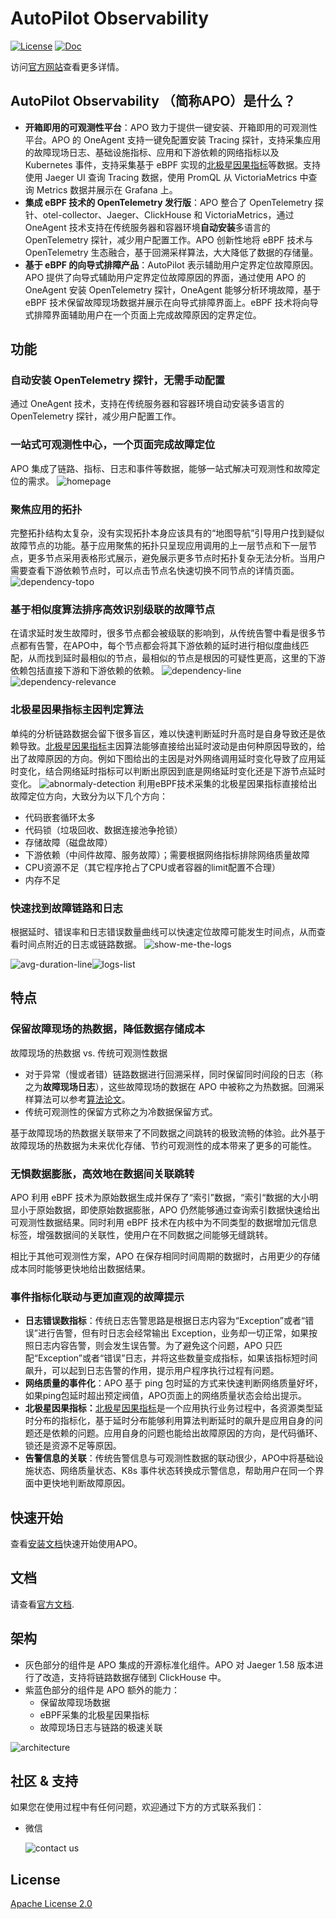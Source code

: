# AutoPilot Observability
[![License](https://img.shields.io/badge/license-Apache2.0-blue.svg)](https://github.com/CloudDetail/apo/blob/main/LICENSE)
[![Doc](https://img.shields.io/badge/docs-latest-green.svg)](https://originx.kindlingx.com/docs/APO%20%E5%90%91%E5%AF%BC%E5%BC%8F%E5%8F%AF%E8%A7%82%E6%B5%8B%E6%80%A7%E4%B8%AD%E5%BF%83/%E4%BA%A7%E5%93%81%E4%BB%8B%E7%BB%8D) 

访问[官方网站](https://apo.kindlingx.com)查看更多详情。
## AutoPilot Observability （简称APO）是什么？
- **开箱即用的可观测性平台**：APO 致力于提供一键安装、开箱即用的可观测性平台。APO 的 OneAgent 支持一键免配置安装 Tracing 探针，支持采集应用的故障现场日志、基础设施指标、应用和下游依赖的网络指标以及Kubernetes 事件，支持采集基于 eBPF 实现的[北极星因果指标](https://one.kindlingx.com)等数据。支持使用 Jaeger UI 查询 Tracing 数据，使用 PromQL 从 VictoriaMetrics 中查询 Metrics 数据并展示在 Grafana 上。
- **集成 eBPF 技术的 OpenTelemetry 发行版**：APO 整合了 OpenTelemetry 探针、otel-collector、Jaeger、ClickHouse 和 VictoriaMetrics，通过 OneAgent 技术支持在传统服务器和容器环境**自动安装**多语言的 OpenTelemetry 探针，减少用户配置工作。APO 创新性地将 eBPF 技术与 OpenTelemetry 生态融合，基于回溯采样算法，大大降低了数据的存储量。
- **基于 eBPF 的向导式排障产品**：AutoPilot 表示辅助用户定界定位故障原因。APO 提供了向导式辅助用户定界定位故障原因的界面，通过使用 APO 的 OneAgent 安装 OpenTelemetry 探针，OneAgent 能够分析环境故障，基于 eBPF 技术保留故障现场数据并展示在向导式排障界面上。eBPF 技术将向导式排障界面辅助用户在一个页面上完成故障原因的定界定位。
## 功能
### 自动安装 OpenTelemetry 探针，无需手动配置
通过 OneAgent 技术，支持在传统服务器和容器环境自动安装多语言的 OpenTelemetry 探针，减少用户配置工作。
### 一站式可观测性中心，一个页面完成故障定位
APO 集成了链路、指标、日志和事件等数据，能够一站式解决可观测性和故障定位的需求。
![homepage](./docs/img/homepage.png)
### 聚焦应用的拓扑
完整拓扑结构太复杂，没有实现拓扑本身应该具有的“地图导航”引导用户找到疑似故障节点的功能。基于应用聚焦的拓扑只呈现应用调用的上一层节点和下一层节点，更多节点采用表格形式展示，避免展示更多节点时拓扑复杂无法分析。当用户需要查看下游依赖节点时，可以点击节点名快速切换不同节点的详情页面。
![dependency-topo](./docs/img/dependency-topo.png)
### 基于相似度算法排序高效识别级联的故障节点
在请求延时发生故障时，很多节点都会被级联的影响到，从传统告警中看是很多节点都有告警，在APO中，每个节点都会将其下游依赖的延时进行相似度曲线匹配，从而找到延时最相似的节点，最相似的节点是根因的可疑性更高，这里的下游依赖包括直接下游和下游依赖的依赖。
![dependency-line](./docs/img/dependency-lines.png)
![dependency-relevance](/docs/img/dependency-relevance.png)
### 北极星因果指标主因判定算法
单纯的分析链路数据会留下很多盲区，难以快速判断延时升高时是自身导致还是依赖导致。[北极星因果指标](https://one.kindlingx.com)主因算法能够直接给出延时波动是由何种原因导致的，给出了故障原因的方向。例如下图给出的主因是对外网络调用延时变化导致了应用延时变化，结合网络延时指标可以判断出原因到底是网络延时变化还是下游节点延时变化。
![abnormaly-detection](/docs/img/abnormaly-detection.png)
利用eBPF技术采集的北极星因果指标直接给出故障定位方向，大致分为以下几个方向：

- 代码嵌套循环太多 
- 代码锁（垃圾回收、数据连接池争抢锁）
- 存储故障（磁盘故障）
- 下游依赖（中间件故障、服务故障）；需要根据网络指标排除网络质量故障
- CPU资源不足（其它程序抢占了CPU或者容器的limit配置不合理）
- 内存不足
### 快速找到故障链路和日志
根据延时、错误率和日志错误数量曲线可以快速定位故障可能发生时间点，从而查看时间点附近的日志或链路数据。
![show-me-the-logs](./docs/img/show-me-the-logs.png)

![avg-duration-line](./docs/img/avg-duration-line.png)![logs-list](./docs/img/logs-list.png)
## 特点
### 保留故障现场的热数据，降低数据存储成本
故障现场的热数据 vs. 传统可观测性数据

- 对于异常（慢或者错）链路数据进行回溯采样，同时保留同时间段的日志（称之为**故障现场日志**），这些故障现场的数据在 APO 中被称之为热数据。回溯采样算法可以参考[算法论文](https://www.usenix.org/conference/nsdi23/presentation/zhang-lei)。
- 传统可观测性的保留方式称之为冷数据保留方式。

基于故障现场的热数据关联带来了不同数据之间跳转的极致流畅的体验。此外基于故障现场的热数据为未来优化存储、节约可观测性的成本带来了更多的可能性。

### 无惧数据膨胀，高效地在数据间关联跳转
APO 利用 eBPF 技术为原始数据生成并保存了“索引”数据，“索引“数据的大小明显小于原始数据，即使原始数据膨胀，APO 仍然能够通过查询索引数据快速给出可观测性数据结果。同时利用 eBPF 技术在内核中为不同类型的数据增加元信息标签，增强数据间的关联性，使用户在不同数据之间能够无缝跳转。

相比于其他可观测性方案，APO 在保存相同时间周期的数据时，占用更少的存储成本同时能够更快地给出数据结果。

### 事件指标化联动与更加直观的故障提示

- **日志错误数指标**：传统日志告警思路是根据日志内容为“Exception”或者“错误”进行告警，但有时日志会经常输出 Exception，业务却一切正常，如果按照日志内容告警，则会发生误告警。为了避免这个问题，APO 只匹配“Exception”或者“错误”日志，并将这些数量变成指标，如果该指标短时间飙升，可以起到日志告警的作用，提示用户程序执行过程有问题。
- **网络质量的事件化**：APO 基于 ping 包时延的方式来快速判断网络质量好坏，如果ping包延时超出预定阀值，APO页面上的网络质量状态会给出提示。
- **北极星因果指标：**[北极星因果指标](https://one.kindlingx.com)是一个应用执行业务过程中，各资源类型延时分布的指标化，基于延时分布能够利用算法判断延时的飙升是应用自身的问题还是依赖的问题。应用自身的问题也能给出故障原因的方向，是代码循环、锁还是资源不足等原因。
- **告警信息的关联**：传统告警信息与可观测性数据的联动很少，APO中将基础设施状态、网络质量状态、K8s 事件状态转换成示警信息，帮助用户在同一个界面中更快地判断故障原因。
## 快速开始
查看[安装文档](https://originx.kindlingx.com/docs/APO%20%E5%90%91%E5%AF%BC%E5%BC%8F%E5%8F%AF%E8%A7%82%E6%B5%8B%E6%80%A7%E4%B8%AD%E5%BF%83/%E5%BF%AB%E9%80%9F%E5%BC%80%E5%A7%8B)快速开始使用APO。
## 文档
请查看[官方文档](https://originx.kindlingx.com/docs/APO%20%E5%90%91%E5%AF%BC%E5%BC%8F%E5%8F%AF%E8%A7%82%E6%B5%8B%E6%80%A7%E4%B8%AD%E5%BF%83/%E4%BA%A7%E5%93%81%E4%BB%8B%E7%BB%8D).
## 架构

- 灰色部分的组件是 APO 集成的开源标准化组件。APO 对 Jaeger 1.58 版本进行了改造，支持将链路数据存储到 ClickHouse 中。
- 紫蓝色部分的组件是 APO 额外的能力：
   - 保留故障现场数据
   - eBPF采集的北极星因果指标
   - 故障现场日志与链路的极速关联

![architecture](./docs/img/architecture.png)
## 社区 & 支持
如果您在使用过程中有任何问题，欢迎通过下方的方式联系我们：

- 微信

  ![contact us](./docs/img/contact-wechat.jpg)
## License
[Apache License 2.0](https://github.com/CloudDetail/apo/blob/main/LICENSE)
